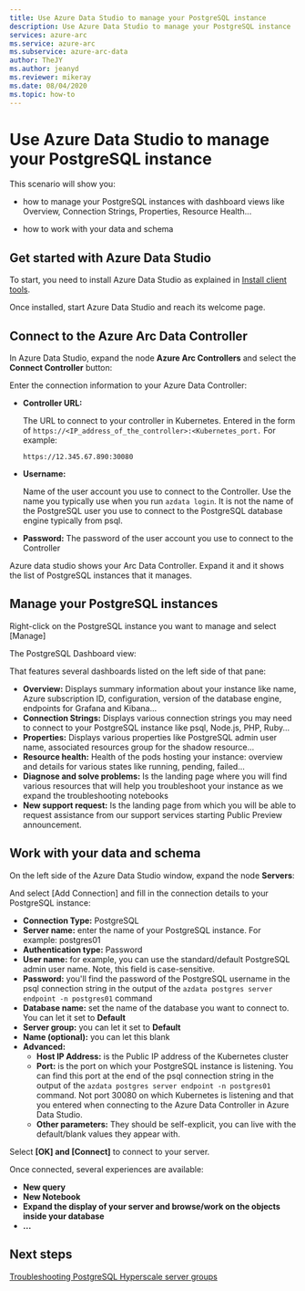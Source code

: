 ```yaml
---
title: Use Azure Data Studio to manage your PostgreSQL instance
description: Use Azure Data Studio to manage your PostgreSQL instance
services: azure-arc
ms.service: azure-arc
ms.subservice: azure-arc-data
author: TheJY
ms.author: jeanyd
ms.reviewer: mikeray
ms.date: 08/04/2020
ms.topic: how-to
---
```


# Use Azure Data Studio to manage your PostgreSQL instance


This scenario will show you:
- how to manage your PostgreSQL instances with dashboard views like Overview, Connection Strings, Properties, Resource Health...

- how to work with your data and schema

## Get started with Azure Data Studio

To start, you need to install Azure Data Studio as explained in [Install client tools](install-client-tools.md).

Once installed, start Azure Data Studio and reach its welcome page.

## Connect to the Azure Arc Data Controller

In Azure Data Studio, expand the node **Azure Arc Controllers** and select the **Connect Controller** button:

Enter the connection information to your Azure Data Controller:

- **Controller URL:**

    The URL to connect to your controller in Kubernetes. Entered in the form of `https://<IP_address_of_the_controller>:<Kubernetes_port.`
    For example:

    ```console
    https://12.345.67.890:30080
    ```
- **Username:**

    Name of the user account you use to connect to the Controller. Use the name you typically use when you run `azdata login`. It is not the name of the PostgreSQL user you use to connect to the PostgreSQL database engine typically from psql.
- **Password:**
    The password of the user account you use to connect to the Controller


Azure data studio shows your Arc Data Controller. Expand it and it shows the list of PostgreSQL instances that it manages.

## Manage your PostgreSQL instances

Right-click on the PostgreSQL instance you want to manage and select [Manage]

The PostgreSQL Dashboard view:

That features several dashboards listed on the left side of that pane:

- **Overview:** 
    Displays summary information about your instance like name, Azure subscription ID, configuration, version of the database engine, endpoints for Grafana and Kibana...
- **Connection Strings:** 
    Displays various connection strings you may need to connect to your PostgreSQL instance like psql, Node.js, PHP, Ruby...
- **Properties:**
    Displays various properties like PostgreSQL admin user name, associated resources group for the shadow resource...
- **Resource health:** 
    Health of the pods hosting your instance: overview and details for various states like running, pending, failed...
- **Diagnose and solve problems:** 
    Is the landing page where you will find various resources that will help you troubleshoot your instance as we expand the troubleshooting notebooks
- **New support request:** 
    Is the landing page from which you will be able to request assistance from our support services starting Public Preview announcement.

## Work with your data and schema

On the left side of the Azure Data Studio window, expand the node **Servers**:

And select [Add Connection] and fill in the connection details to your PostgreSQL instance:
- **Connection Type:** PostgreSQL
- **Server name:** enter the name of your PostgreSQL instance. For example: postgres01
- **Authentication type:** Password
- **User name:** for example, you can use the standard/default PostgreSQL admin user name. Note, this field is case-sensitive.
- **Password:** you'll find the password of the PostgreSQL username in the psql connection string in the output of the `azdata postgres server endpoint -n postgres01` command
- **Database name:** set the name of the database you want to connect to. You can let it set to __Default__
- **Server group:** you can let it set to __Default__
- **Name (optional):** you can let this blank
- **Advanced:**
    - **Host IP Address:** is the Public IP address of the Kubernetes cluster
    - **Port:** is the port on which your PostgreSQL instance is listening. You can find this port at the end of the psql connection string in the output of the `azdata postgres server endpoint -n postgres01` command. Not port 30080 on which Kubernetes is listening and that you entered when connecting to the Azure Data Controller in Azure Data Studio.
    - **Other parameters:** They should be self-explicit, you can live with the default/blank values they appear with.

Select **[OK] and [Connect]** to connect to your server.

Once connected, several experiences are available:
- **New query**
- **New Notebook**
- **Expand the display of your server and browse/work on the objects inside your database**
- **...**

## Next steps

[Troubleshooting PostgreSQL Hyperscale server groups](troubleshooting-postgresql-hyperscale-server-group.md)